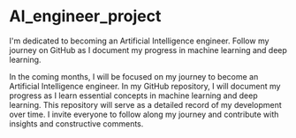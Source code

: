 # AI_engineer_project
I'm dedicated to becoming an Artificial Intelligence engineer. Follow my journey on GitHub as I document my progress in machine learning and deep learning.



In the coming months, I will be focused on my journey to become an Artificial Intelligence engineer. In my GitHub repository, I will document my progress as I learn essential concepts in machine learning and deep learning. This repository will serve as a detailed record of my development over time. I invite everyone to follow along my journey and contribute with insights and constructive comments.
